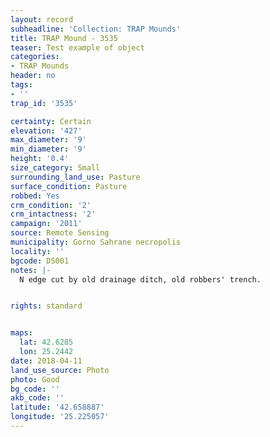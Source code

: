 ```yaml
---
layout: record
subheadline: 'Collection: TRAP Mounds'
title: TRAP Mound - 3535
teaser: Test example of object
categories:
- TRAP Mounds
header: no
tags:
- ''
trap_id: '3535'

certainty: Certain
elevation: '427'
max_diameter: '9'
min_diameter: '9'
height: '0.4'
size_category: Small
surrounding_land_use: Pasture
surface_condition: Pasture
robbed: Yes
crm_condition: '2'
crm_intactness: '2'
campaign: '2011'
source: Remote Sensing
municipality: Gorno Sahrane necropolis
locality: ''
bgcode: DS001
notes: |-
  N edge cut by old drainage ditch, old robbers' trench.


rights: standard


maps:
  lat: 42.6285
  lon: 25.2442
date: 2018-04-11
land_use_source: Photo
photo: Good
bg_code: ''
akb_code: ''
latitude: '42.658887'
longitude: '25.225057'
---
```

